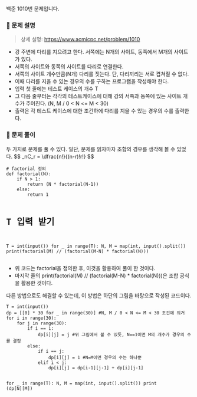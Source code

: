 <p>백준 1010번 문제입니다.</p>
<h3 id="📌-문제-설명">📌 문제 설명</h3>
<blockquote>
<p>상세 설명: <a href="https://www.acmicpc.net/problem/1010">https://www.acmicpc.net/problem/1010</a></p>
</blockquote>
<ul>
<li>강 주변에 다리를 지으려고 한다. 서쪽에는 N개의 사이트, 동쪽에서 M개의 사이트가 있다.</li>
<li>서쪽의 사이트와 동쪽의 사이트를 다리로 연결한다.</li>
<li>서쪽의 사이트 개수만큼(N개) 다리를 짓는다. 단, 다리끼리는 서로 겹쳐질 수 없다.</li>
<li>이때 다리를 지을 수 있는 경우의 수를 구하는 프로그램을 작성해야 한다.
<img alt="" src="https://velog.velcdn.com/images/hwi_min/post/465a31f4-795e-4666-b47b-bde959023ae0/image.png" /></li>
<li>입력 첫 줄에는 테스트 케이스의 개수 T</li>
<li>그 다음 줄부터는 각각의 테스트케이스에 대해 강의 서쪽과 동쪽에 있는 사이트 개수가 주어진다. (N, M / 0 &lt; N &lt;= M &lt; 30)</li>
<li>출력은 각 테스트 케이스에 대한 조건하에 다리를 지을 수 있는 경우의 수를 출력한다.</li>
</ul>
<h3 id="📌-문제-풀이">📌 문제 풀이</h3>
<p>두 가지로 문제를 풀 수 있다. 일단, 문제를 읽자마자 조합의 경우를 생각해 볼 수 있었다. 
$$
_nC_r = \dfrac{n!}{(n-r)!r!}
$$</p>
<pre><code class="language-python"># factorial 정의
def factorial(N):
    if N &gt; 1:
        return (N * factorial(N-1))
    else:
        return 1

# T 입력 받기
T = int(input())
for _ in range(T):
    N, M = map(int, input().split())
    print(factorial(M) // (factorial(M-N) * factorial(N)))</code></pre>
<ul>
<li>위 코드는 factorial을 정의한 후, 이것을 활용하여 풀이 한 것이다.</li>
<li>마지막 줄의 print(factorial(M) // (factorial(M-N) * factorial(N)))은 조합 공식을 활용한 것이다.<br />

</li>
</ul>
<p>다른 방법으로도 해결할 수 있는데, 이 방법은 하단의 그림을 바탕으로 작성된 코드이다.</p>
<pre><code class="language-python">T = int(input())
dp = [[0] * 30 for _ in range(30)] #N, M / 0 &lt; N &lt;= M &lt; 30 조건에 의거
for i in range(30):
    for j in range(30):
        if i == 1:
            dp[i][j] = j #위 그림에서 볼 수 있듯, N==1이면 M의 개수가 경우의 수를 결정
        else:
            if i == j:
                dp[i][j] = 1 #N=M이면 경우의 수는 하나뿐
            elif i &lt; j:
                dp[i][j] = dp[i-1][j-1] + dp[i][j-1]

for _ in range(T):
    N, M = map(int, input().split())
    print (dp[N][M])</code></pre>
<p><img alt="" src="https://velog.velcdn.com/images/hwi_min/post/7f143e4c-fec4-4cde-ace2-d2b03dcdb9ca/image.png" /></p>